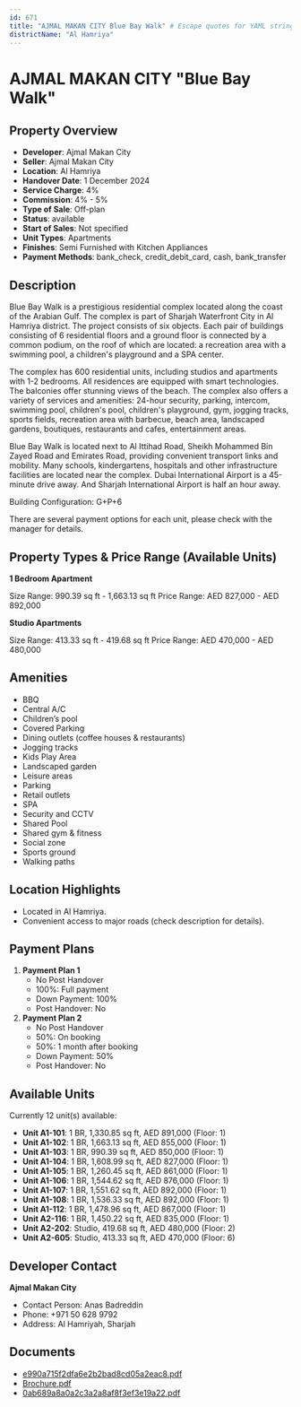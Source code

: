 ```yaml
---
id: 671
title: "AJMAL MAKAN CITY Blue Bay Walk" # Escape quotes for YAML string
districtName: "Al Hamriya"
---
```


# AJMAL MAKAN CITY "Blue Bay Walk"

## Property Overview
- **Developer**: Ajmal Makan City
- **Seller**: Ajmal Makan City
- **Location**: Al Hamriya
- **Handover Date**: 1 December 2024
- **Service Charge**: 4%
- **Commission**: 4% - 5%
- **Type of Sale**: Off-plan
- **Status**: available
- **Start of Sales**: Not specified
- **Unit Types**: Apartments
- **Finishes**: Semi Furnished with Kitchen Appliances
- **Payment Methods**: bank_check, credit_debit_card, cash, bank_transfer

## Description
Blue Bay Walk is a prestigious residential complex located along the coast of the Arabian Gulf. The complex is part of Sharjah Waterfront City in Al Hamriya district. The project consists of six objects. Each pair of buildings consisting of 6 residential floors and a ground floor is connected by a common podium, on the roof of which are located: a recreation area with a swimming pool, a children's playground and a SPA center.

The complex has 600 residential units, including studios and apartments with 1-2 bedrooms. All residences are equipped with smart technologies. The balconies offer stunning views of the beach. The complex also offers a variety of services and amenities: 24-hour security, parking, intercom, swimming pool, children's pool, children's playground, gym, jogging tracks, sports fields, recreation area with barbecue, beach area, landscaped gardens, boutiques, restaurants and cafes, entertainment areas.

Blue Bay Walk is located next to Al Ittihad Road, Sheikh Mohammed Bin Zayed Road and Emirates Road, providing convenient transport links and mobility. Many schools, kindergartens, hospitals and other infrastructure facilities are located near the complex. Dubai International Airport is a 45-minute drive away. And Sharjah International Airport is half an hour away. 

Building Configuration: G+P+6

There are several payment options for each unit, please check with the manager for details.

## Property Types & Price Range (Available Units)
**1 Bedroom Apartment**

Size Range: 990.39 sq ft - 1,663.13 sq ft
Price Range: AED 827,000 - AED 892,000

**Studio Apartments**

Size Range: 413.33 sq ft - 419.68 sq ft
Price Range: AED 470,000 - AED 480,000

## Amenities
- BBQ
- Central A/C
- Children’s pool
- Covered Parking
- Dining outlets  (coffee houses & restaurants)
- Jogging tracks
- Kids Play Area
- Landscaped garden
- Leisure areas
- Parking
- Retail outlets
- SPA
- Security and CCTV
- Shared Pool
- Shared gym & fitness
- Social zone
- Sports ground
- Walking paths

## Location Highlights
- Located in Al Hamriya.
- Convenient access to major roads (check description for details).

## Payment Plans
1. **Payment Plan 1**
   - No Post Handover
   - 100%: Full payment
   - Down Payment: 100%
   - Post Handover: No
2. **Payment Plan 2**
   - No Post Handover
   - 50%: On booking
   - 50%: 1 month after booking
   - Down Payment: 50%
   - Post Handover: No

## Available Units
Currently 12 unit(s) available:
- **Unit A1-101**: 1 BR, 1,330.85 sq ft, AED 891,000 (Floor: 1)
- **Unit A1-102**: 1 BR, 1,663.13 sq ft, AED 855,000 (Floor: 1)
- **Unit A1-103**: 1 BR, 990.39 sq ft, AED 850,000 (Floor: 1)
- **Unit A1-104**: 1 BR, 1,608.99 sq ft, AED 827,000 (Floor: 1)
- **Unit A1-105**: 1 BR, 1,260.45 sq ft, AED 861,000 (Floor: 1)
- **Unit A1-106**: 1 BR, 1,544.62 sq ft, AED 876,000 (Floor: 1)
- **Unit A1-107**: 1 BR, 1,551.62 sq ft, AED 892,000 (Floor: 1)
- **Unit A1-108**: 1 BR, 1,536.33 sq ft, AED 892,000 (Floor: 1)
- **Unit A1-112**: 1 BR, 1,478.96 sq ft, AED 867,000 (Floor: 1)
- **Unit A2-116**: 1 BR, 1,450.22 sq ft, AED 835,000 (Floor: 1)
- **Unit A2-202**: Studio, 419.68 sq ft, AED 480,000 (Floor: 2)
- **Unit A2-605**: Studio, 413.33 sq ft, AED 470,000 (Floor: 6)

## Developer Contact
**Ajmal Makan City**
- Contact Person: Anas Badreddin
- Phone: +971 50 628 9792
- Address: Al Hamriyah, Sharjah

## Documents
- [e990a715f2dfa6e2b2bad8cd05a2eac8.pdf](https://cdn.geniemap.net/2024/04/08/Fa5aPq80izU9e5RhvUF3Zj0Yvig0fShrRUl610fR.pdf)
- [Brochure.pdf](https://cdn.geniemap.net/2024/02/14/zmGwPeAyEzHj7Np3mOmJkKdBkaKqjGj6zApOowAQ.pdf)
- [0ab689a8a0a2c3a2a8af8f3ef3e19a22.pdf](https://cdn.geniemap.net/2024/04/08/SvZIyoLRj07Ijv6HBIDioYDMWu9lRUJwsEZtTum5.pdf)
